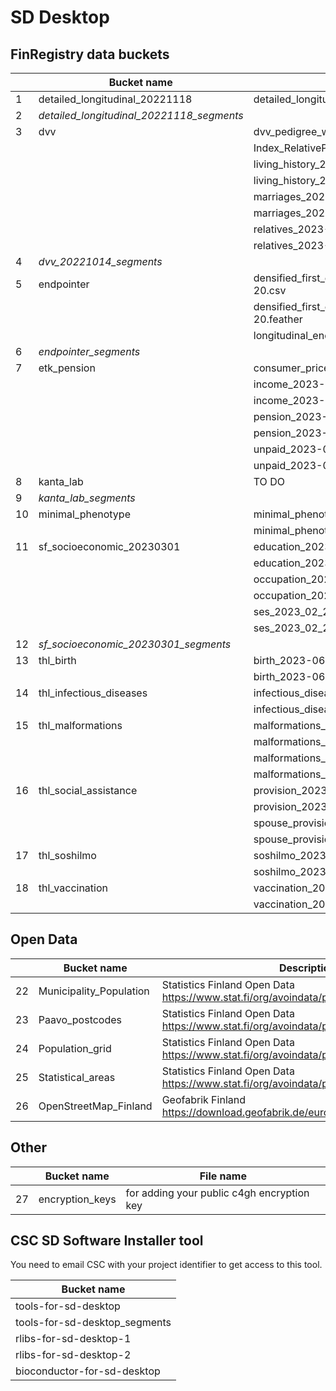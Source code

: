 # SD Desktop

## FinRegistry data buckets

| | Bucket name                               | File name                                                              |
|-- | ------                                  | ------                                                                 | 
| 1 | detailed_longitudinal_20221118          | detailed_longitudinal_DF10_2022-11-11.csv                              |   
| 2 | *detailed_longitudinal_20221118_segments* |                                                                      |   
| 3 | dvv                                     | dvv_pedigree_withfamid_2023-06-27.csv                                  |   
| |                                           | Index_RelativePair_basic_2023-06-27.csv                                |
| |                                           | living_history_2023-06-14.csv                                          |   
| |                                           | living_history_2023-06-14.feather                                      |  
| |                                           | marriages_2023-06-14.csv                                               | 
| |                                           | marriages_2023-06-14.feather                                           | 
| |                                           | relatives_2023-06-14.csv                                               |  
| |                                           | relatives_2023-06-14.feather                                           |  
| 4 | *dvv_20221014_segments*                 |                                                                        | 
| 5 | endpointer                              | densified_first_events_DF10_no_omits_2022-09-20.csv                    | 
| |                                           | densified_first_events_DF10_no_omits_2022-09-20.feather                |   
| |                                           | longitudinal_endpoints_no_omits_DF10_2022_09_29.csv                    |   
| 6 | *endpointer_segments*                   |                                                                        |   
| 7 | etk_pension                             | consumer_price_index_1972_2021.csv                                     |   
| |                                           | income_2023-07-20.csv                                                  | 
| |                                           | income_2023-07-20.feather                                              |
| |                                           | pension_2023-07-20.csv                                                 |   
| |                                           | pension_2023-07-20.feather                                             | 
| |                                           | unpaid_2023-07-20.csv                                                  |  
| |                                           | unpaid_2023-07-20.feather                                              | 
| 8 | kanta_lab                               | TO DO                                                                  |   
| 9 | *kanta_lab_segments*                    |                                                                        |   
| 10 | minimal_phenotype                      | minimal_phenotype_2023-08-14.csv                                       | 
| |                                           | minimal_phenotype_2023-08-14.feather                                   | 
| 11 | sf_socioeconomic_20230301              | education_2023-02-28.csv                                               | 
| |                                           | education_2023-02-28.feather                                           | 
| |                                           | occupation_2023_02_28.csv                                              | 
| |                                           | occupation_2023_02_28.feather                                          | 
| |                                           | ses_2023_02_28.csv                                                     | 
| |                                           | ses_2023_02_28.feather                                                 |   
| 12 | *sf_socioeconomic_20230301_segments*   |                                                                        |   
| 13 | thl_birth                              | birth_2023-06-26.csv                                                   |   
| |                                           | birth_2023-06-26.feather                                               |   
| 14 | thl_infectious_diseases                | infectious_diseases_2023-06-26.csv                                     |   
| |                                           | infectious_diseases_2023-06-26.feather                                 |   
| 15 | thl_malformations                      | malformations_anomaly_2023-06-26.csv                                   |   
| |                                           | malformations_anomaly_2023-06-26.feather                               |   
| |                                           | malformations_basic_2023-06-26.csv                                     |   
| |                                           | malformations_basic_2023-06-26.feather                                 |   
| 16 | thl_social_assistance                  | provision_2023-06-19.csv                                               |   
| |                                           | provision_2023-06-19.feather                                           |   
| |                                           | spouse_provision_2023-06-19.csv                                        |   
| |                                           | spouse_provision_2023-06-19.feather                                    |   
| 17 | thl_soshilmo                           | soshilmo_2023-06-19.csv                                                |   
| |                                           | soshilmo_2023-06-19.feather                                            |   
| 18 | thl_vaccination                        | vaccination_2023-06-26.csv                                             |   
| |                                           | vaccination_2023-06-26.feather                                         |   

## Open Data

| | Bucket name                             | Description                                                                                 |
|-- | ------                                  | ------                                                                                      |
| 22 | Municipality_Population                 | Statistics Finland Open Data https://www.stat.fi/org/avoindata/paikkatietoaineistot_en.html | 
| 23 | Paavo_postcodes                         | Statistics Finland Open Data https://www.stat.fi/org/avoindata/paikkatietoaineistot_en.html |
| 24 | Population_grid                         | Statistics Finland Open Data https://www.stat.fi/org/avoindata/paikkatietoaineistot_en.html |
| 25 | Statistical_areas                       | Statistics Finland Open Data https://www.stat.fi/org/avoindata/paikkatietoaineistot_en.html |
| 26 | OpenStreetMap_Finland                   | Geofabrik Finland https://download.geofabrik.de/europe/finland.html                         |

## Other

|| Bucket name                             | File name                                                |
|--| ------                                  | ------                                                   |
| 27 | encryption_keys                         | for adding your public c4gh encryption key               | 

## CSC SD Software Installer tool

You need to email CSC with your project identifier to get access to this tool.

| Bucket name                             | 
| ------                                  | 
| tools-for-sd-desktop                    | 
| tools-for-sd-desktop_segments           | 
| rlibs-for-sd-desktop-1                  | 
| rlibs-for-sd-desktop-2                  | 
| bioconductor-for-sd-desktop             | 

<br/><br/>

<!--**Archived FinRegistry data buckets:**

| Bucket name                             | File name                                                |
| ------                                  | ------                                                   |
| minimal_phenotype_20221014              | TO DO                                                    | 
| sf_socioeconomic_20221124               | TO DO                                                    | 
| sf_socioeconomic_20221124_segments      | TO DO                                                    | -->
